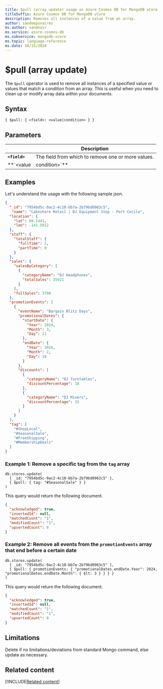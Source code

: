 ```yaml
---
title: $pull (array update) usage on Azure Cosmos DB for MongoDB vCore
titleSuffix: Azure Cosmos DB for MongoDB vCore
description: Removes all instances of a value from an array.
author: sandeepsnairms
ms.author: sandnair
ms.service: azure-cosmos-db
ms.subservice: mongodb-vcore
ms.topic: language-reference
ms.date: 10/15/2024
---
```


# $pull (array update)

The `$pull` operator is used to remove all instances of a specified value or values that match a condition from an array. This is useful when you need to clean up or modify array data within your documents.

## Syntax

```mongodb
{ $pull: { <field>: <value|condition> } }
```

## Parameters

| | Description |
| --- | --- |
| **`<field>`** | The field from which to remove one or more values. |
| **`<value|condition>`** | The value or condition to remove from the array. |

## Examples

Let's understand the usage with the following sample json.

```json
{
  "_id": "7954bd5c-9ac2-4c10-bb7a-2b79bd0963c5",
   "name": "Lakeshore Retail | DJ Equipment Stop - Port Cecile",
  "location": {
    "lat": 60.1441,
    "lon": -141.5012
  },
  "staff": {
    "totalStaff": {
      "fullTime": 2,
      "partTime": 0
    }
  },
  "sales": {
    "salesByCategory": [
      {
        "categoryName": "DJ Headphones",
        "totalSales": 35921
      }
    ],
    "fullSales": 3700
  },
  "promotionEvents": [
    {
      "eventName": "Bargain Blitz Days",
      "promotionalDates": {
        "startDate": {
          "Year": 2024,
          "Month": 3,
          "Day": 11
        },
        "endDate": {
          "Year": 2024,
          "Month": 2,
          "Day": 18
        }
      },
      "discounts": [
        {
          "categoryName": "DJ Turntables",
          "discountPercentage": 18
        },
        {
          "categoryName": "DJ Mixers",
          "discountPercentage": 15
        }
      ]
    }
  ],
  "tag": [
    "#ShopLocal",
    "#SeasonalSale",
    "#FreeShipping",
    "#MembershipDeals"
  ]
}

```

### Example 1: Remove a specific tag from the `tag` array

```mongodb
db.stores.update(
  { _id: "7954bd5c-9ac2-4c10-bb7a-2b79bd0963c5" },
  { $pull: { tag: "#SeasonalSale" } }
)
```

This query would return the following document.

```json
{
  "acknowledged": true,
  "insertedId": null,
  "matchedCount": "1",
  "modifiedCount": "1",
  "upsertedCount": 0
}
```

### Example 2: Remove all events from the `promotionEvents` array that end before a certain date

```mongodb
db.stores.update(
  { _id: "7954bd5c-9ac2-4c10-bb7a-2b79bd0963c5" },
  { $pull: { promotionEvents: { "promotionalDates.endDate.Year": 2024, "promotionalDates.endDate.Month": { $lt: 3 } } } }
)
```

This query would return the following document.

```json
{
  "acknowledged": true,
  "insertedId": null,
  "matchedCount": "1",
  "modifiedCount": "1",
  "upsertedCount": 0
}
```

## Limitations

Delete if no limitations/deviations from standard Mongo command, else update as necessary.

## Related content

[!INCLUDE[Related content](../includes/related-content.md)]
